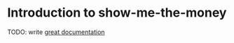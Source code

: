 # Introduction to show-me-the-money

TODO: write [great documentation](http://jacobian.org/writing/what-to-write/)
